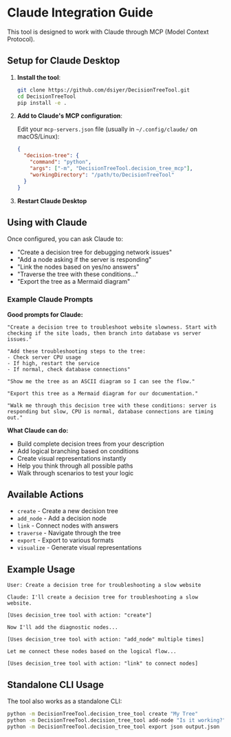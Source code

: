 # Claude Integration Guide

This tool is designed to work with Claude through MCP (Model Context Protocol).

## Setup for Claude Desktop

1. **Install the tool**:
   ```bash
   git clone https://github.com/dsiyer/DecisionTreeTool.git
   cd DecisionTreeTool
   pip install -e .
   ```

2. **Add to Claude's MCP configuration**:
   
   Edit your `mcp-servers.json` file (usually in `~/.config/claude/` on macOS/Linux):
   
   ```json
   {
     "decision-tree": {
       "command": "python",
       "args": ["-m", "DecisionTreeTool.decision_tree_mcp"],
       "workingDirectory": "/path/to/DecisionTreeTool"
     }
   }
   ```

3. **Restart Claude Desktop**

## Using with Claude

Once configured, you can ask Claude to:

- "Create a decision tree for debugging network issues"
- "Add a node asking if the server is responding"  
- "Link the nodes based on yes/no answers"
- "Traverse the tree with these conditions..."
- "Export the tree as a Mermaid diagram"

### Example Claude Prompts

**Good prompts for Claude:**
```
"Create a decision tree to troubleshoot website slowness. Start with checking if the site loads, then branch into database vs server issues."

"Add these troubleshooting steps to the tree:
- Check server CPU usage  
- If high, restart the service
- If normal, check database connections"

"Show me the tree as an ASCII diagram so I can see the flow."

"Export this tree as a Mermaid diagram for our documentation."

"Walk me through this decision tree with these conditions: server is responding but slow, CPU is normal, database connections are timing out."
```

**What Claude can do:**
- Build complete decision trees from your description
- Add logical branching based on conditions  
- Create visual representations instantly
- Help you think through all possible paths
- Walk through scenarios to test your logic

## Available Actions

- `create` - Create a new decision tree
- `add_node` - Add a decision node
- `link` - Connect nodes with answers
- `traverse` - Navigate through the tree
- `export` - Export to various formats
- `visualize` - Generate visual representations

## Example Usage

```
User: Create a decision tree for troubleshooting a slow website

Claude: I'll create a decision tree for troubleshooting a slow website.

[Uses decision_tree tool with action: "create"]

Now I'll add the diagnostic nodes...

[Uses decision_tree tool with action: "add_node" multiple times]

Let me connect these nodes based on the logical flow...

[Uses decision_tree tool with action: "link" to connect nodes]
```

## Standalone CLI Usage

The tool also works as a standalone CLI:

```bash
python -m DecisionTreeTool.decision_tree_tool create "My Tree"
python -m DecisionTreeTool.decision_tree_tool add-node "Is it working?"
python -m DecisionTreeTool.decision_tree_tool export json output.json
```